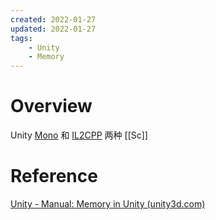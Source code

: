 ```yaml
---
created: 2022-01-27
updated: 2022-01-27
tags:
    - Unity
    - Memory
---
```


# Overview

Unity [Mono](../Scripting%20Architecture/Scripting%20backends/Mono.md) 和 [IL2CPP](../Scripting%20Architecture/Scripting%20backends/IL2CPP.md) 两种 [[Sc]]

# Reference

[Unity - Manual: Memory in Unity (unity3d.com)](https://docs.unity3d.com/2022.1/Documentation/Manual/performance-memory-overview.html)